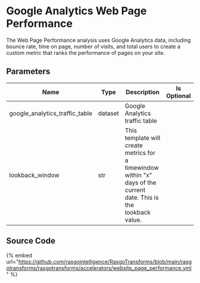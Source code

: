 # Google Analytics Web Page Performance

The Web Page Performance analysis uses Google Analytics data, including bounce rate, time on page, number of visits, and total users to create a custom metric that ranks the performance of pages on your site.

## Parameters

|              Name              |  Type   |                                                     Description                                                     | Is Optional |
| ------------------------------ | ------- | ------------------------------------------------------------------------------------------------------------------- | ----------- |
| google_analytics_traffic_table | dataset | Google Analytics traffic table                                                                                      |             |
| lookback_window                | str     | This template will create metrics for a timewindow within "x" days of the current date. This is the lookback value. |             |


## Source Code

{% embed url="https://github.com/rasgointelligence/RasgoTransforms/blob/main/rasgotransforms/rasgotransforms/accelerators/website_page_performance.yml" %}